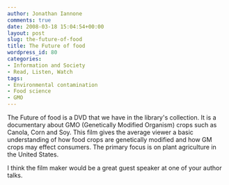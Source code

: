 ```yaml
---
author: Jonathan Iannone
comments: true
date: 2008-03-18 15:04:54+00:00
layout: post
slug: the-future-of-food
title: The Future of food
wordpress_id: 80
categories:
- Information and Society
- Read, Listen, Watch
tags:
- Environmental contamination
- Food science
- GMO
---
```


The Future of food is a DVD that we have in the library's collection. It is a documentary about GMO (Genetically Modified Organism) crops such as Canola, Corn and Soy. This film gives the average viewer a basic understanding of how food crops are genetically modified and how GM crops may effect consumers. The primary focus is on plant agriculture in the United States.

I think the film maker would be a great guest speaker at one of your author talks.
